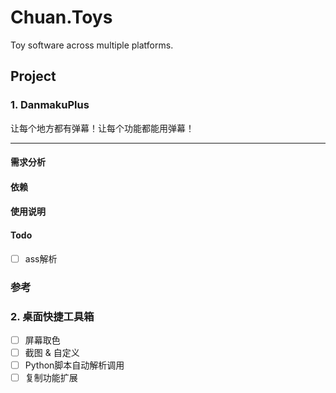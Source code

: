 # Chuan.Toys

Toy software across multiple platforms.

## Project

### 1. DanmakuPlus

让每个地方都有弹幕！让每个功能都能用弹幕！

---

#### 需求分析

#### 依赖

#### 使用说明

#### Todo

- [ ] ass解析

### 参考

### 2. 桌面快捷工具箱

- [ ] 屏幕取色
- [ ] 截图 & 自定义
- [ ] Python脚本自动解析调用
- [ ] 复制功能扩展
